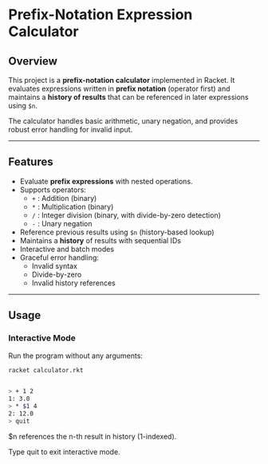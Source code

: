 # Prefix-Notation Expression Calculator

## Overview
This project is a **prefix-notation calculator** implemented in Racket. It evaluates expressions written in **prefix notation** (operator first) and maintains a **history of results** that can be referenced in later expressions using `$n`.  

The calculator handles basic arithmetic, unary negation, and provides robust error handling for invalid input.

---

## Features
- Evaluate **prefix expressions** with nested operations.
- Supports operators:
  - `+` : Addition (binary)
  - `*` : Multiplication (binary)
  - `/` : Integer division (binary, with divide-by-zero detection)
  - `-` : Unary negation
- Reference previous results using `$n` (history-based lookup)
- Maintains a **history** of results with sequential IDs
- Interactive and batch modes
- Graceful error handling:
  - Invalid syntax
  - Divide-by-zero
  - Invalid history references

---

## Usage

### Interactive Mode
Run the program without any arguments:

```bash
racket calculator.rkt


> + 1 2
1: 3.0
> * $1 4
2: 12.0
> quit

```
$n references the n-th result in history (1-indexed).

Type quit to exit interactive mode.


